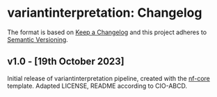 # variantinterpretation: Changelog

The format is based on [Keep a Changelog](https://keepachangelog.com/en/1.0.0/)
and this project adheres to [Semantic Versioning](https://semver.org/spec/v2.0.0.html).

## v1.0 - [19th October 2023]

Initial release of variantinterpretation pipeline, created with the [nf-core](https://nf-co.re/) template.
Adapted LICENSE, README according to CIO-ABCD.
